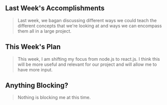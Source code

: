 ## Last Week's Accomplishments

> Last week, we bagan discussing different ways we could teach the different concepts that we're looking at and ways we can encompass them all in a large project.

## This Week's Plan

> This week, I am shifting my focus from node.js to react.js.  I think this will be more useful and relevant for our project and will allow me to have more input.

## Anything Blocking?

> Nothing is blocking me at this time.

